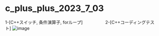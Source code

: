 # c_plus_plus_2023_7_03
1-[C++スイッチ,         条件演算子,            forループ]　　　　　    2-[C++コーディングテスト]
![image](https://github.com/0Neokun0/c_plus_plus_2023_7_03/assets/90218986/f031b993-fc03-419f-a734-e7dc49d7efeb)
